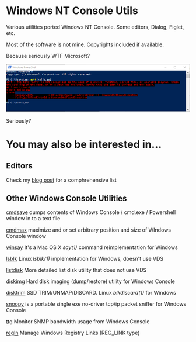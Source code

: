# Windows NT Console Utils

Various utilities ported Windows NT Console. 
Some editors, Dialog, Figlet, etc.


Most of the software is not mine. 
Copyrights included if available.

Because seriously WTF Microsoft?

![Screenshot](edit.png)

Seriously?

# You may also be interested in...

## Editors

Check my [blog post](https://virtuallyfun.com/wordpress/2018/02/15/wanted-console-text-editor-for-windows/) for a comphrehensive list 

## Other Windows Console Utilities

[cmdsave](https://github.com/tenox7/cmdsave) dumps contents of Windows Console / cmd.exe / Powershell window in to a text file

[cmdmax](https://github.com/tenox7/cmdmax) maximize and or set arbitrary position and size of WIndows Console window

[winsay](https://github.com/tenox7/winsay) It's a Mac OS X *say(1)* command reimplementation for Windows

[lsblk](https://github.com/tenox7/lsblk) Linux *lsblk(1)* implementation for Windows, doesn't use VDS

[listdisk](https://github.com/tenox7/listdisk) More detailed list disk utility that does not use VDS

[diskimg](https://github.com/tenox7/diskimg) Hard disk imaging (dump/restore) utility for Windows Console

[disktrim](https://github.com/tenox7/diskimg) SSD TRIM/UNMAP/DISCARD. Linux *blkdiscard(1)* for Windows

[snoopy](https://github.com/tenox7/snoopy) is a portable single exe no-driver tcp/ip packet sniffer for Windows Console

[ttg](https://github.com/tenox7/ttg) Monitor SNMP bandwidth usage from Windows Console

[regln](https://github.com/tenox7/regln) Manage Windows Registry Links (REG_LINK type)

